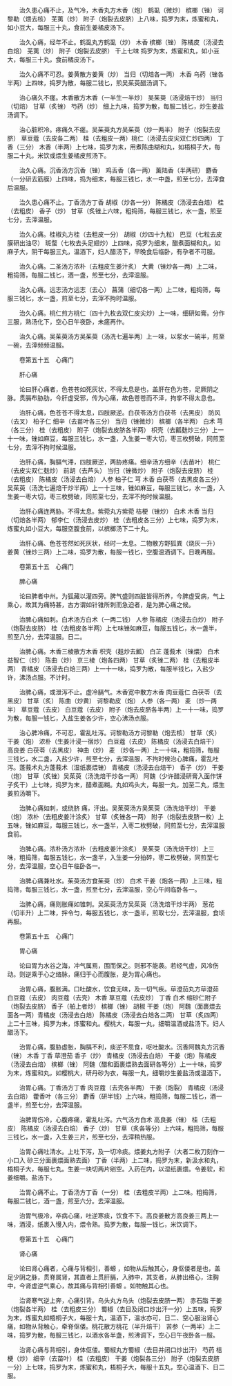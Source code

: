 <!-- { "loadSidebar": true } -->
　　治久患心痛不止，及气冷，木香丸方木香（炮） 鹤虱（微炒） 槟榔（锉） 诃黎勒（煨去核） 芜荑（炒） 附子（炮裂去皮脐）上八味，捣罗为末，炼蜜和丸，如小豆大，每服三十丸，食前生姜橘皮汤下。

　　治久心痛，经年不止。鹤虱丸方鹤虱（炒） 木香 槟榔（锉） 陈橘皮（汤浸去白焙） 芜荑（炒） 附子（炮裂去皮脐） 干上七味 捣罗为末，炼蜜和丸，如小豆大，每服三十丸，食前橘皮汤下。

　　治久心痛不可忍。姜黄散方姜黄（炒） 当归（切焙各一两） 木香 乌药（锉各半两）上四味，捣罗为散，每服二钱匕，煎吴茱萸醋汤调下。

　　治心痛久不瘥。木香散方木香（一半生一半炒） 吴茱萸（汤浸焙干炒） 当归（切焙） 甘草（炙锉） 芍药（炒） 细上九味，捣罗为散，每服二钱匕，炒生姜盐汤调下。

　　治心脏积冷。疼痛久不瘥。吴茱萸丸方吴茱萸（炒一两半） 附子（炮裂去皮脐） 草豆蔻（去皮各二两） 桂（去粗皮一两）桃仁（汤浸去皮尖双仁炒四两） 丁香（三分） 木香（半两）上七味，捣罗为末，用煮陈曲糊和丸，如梧桐子大，每服二十丸，米饮或煨生姜橘皮煎汤下。

　　治久心痛。沉香汤方沉香（锉） 鸡舌香（各一两） 薰陆香（半两研） 麝香（一分研去筋膜）上四味，捣为细末，每服三钱匕，水一中盏，煎至七分，去滓食后温服。

　　治久患心痛不止。丁香汤方丁香 胡椒（炒各一分） 陈橘皮（汤浸去白焙） 桂（去粗皮） 香子（炒） 甘草（炙锉上六味，粗捣筛，每服三钱匕，水一盏，煎至七分，去滓温服。

　　治久心痛。桂椒丸方桂（去粗皮一分） 胡椒（炒四十九粒） 巴豆（七粒去皮膜研出油尽） 斑蝥（七枚去头足翅炒）上四味，捣罗为细末，醋煮面糊和丸，如麻子大，阴干每服三丸，温酒下，妇人醋汤下，早晚食后临卧，有孕者不可服。

　　治久心痛。二圣汤方浓朴（去粗皮生姜汁炙） 大黄（锉炒各一两）上二味，粗捣筛，每服二钱匕，酒一盏，煎至七分，去滓温服。

　　治久心痛。远志汤方远志（去心） 菖蒲（细切各一两）上二味，粗捣筛，每服三钱匕，水一盏，煎至七分，去滓不拘时温服。

　　治久心痛。桃仁煎方桃仁（四十九枚去双仁皮尖炒）上一味，细研如膏。分作三服，熟汤化下，空心日午夜卧，未瘥再作。

　　治久心痛。吴茱萸汤方吴茱萸（汤洗七遍半两）上一味，以浆水一碗半，煎至一碗，去滓频频温服。

　　卷第五十五　心痛门

　　肝心痛

　　论曰肝心痛者，色苍苍如死灰状，不得太息是也，盖肝在色为苍，足厥阴之脉。贯膈布胁肋，今肝虚受邪，传为心痛，故色苍苍而不泽，拘挛不得太息也。

　　治肝心痛，色苍苍不得太息，四肢厥逆。白茯苓汤方白茯苓（去黑皮） 防风（去叉） 柏子仁 细辛（去苗叶各三分） 当归（锉微炒） 槟榔（各半两） 白术 芎 （各三分） 桂（去粗皮） 附子（炮裂去皮脐各半两） 枳壳（去瓤麸炒三分）上一十一味，锉如麻豆，每服三钱匕，水一盏，入生姜一枣大切，枣三枚劈破，同煎至七分，去滓不拘时候温服。

　　治肝心痛，胸膈气滞，四肢厥逆，两胁疼痛。细辛汤方细辛（去苗叶） 桃仁（去皮尖双仁麸炒） 前胡（去芦头） 当归（锉微炒） 附子（炮裂去皮脐） 桂（去粗皮） 陈橘皮（汤浸去白焙） 人参 柏子仁 芎 木香 白茯苓（去黑皮各三分） 吴茱萸（汤洗七遍焙干炒半两）上一十三味，锉如麻豆，每服三钱匕，水一盏，入生姜一枣大切，枣三枚劈破，同煎至七分，去滓不拘时候温服。

　　治肝心痛连两胁。不得太息。紫菀丸方紫菀 桔梗（锉炒） 白术 木香 当归（切焙各半两） 郁李仁（汤浸去皮炒） 桂（去粗皮各三分）上七味，捣罗为末，炼蜜丸如小豆大，每服空腹食前，以槟榔汤下二十丸。

　　治肝心痛、色苍苍然如死灰状，经时一太息。二物散方野狐粪（烧灰一升） 姜黄（锉炒三两）上二味，捣罗为散，每服一钱匕，空腹温酒调下。日晚再服。

　　卷第五十五　心痛门

　　脾心痛

　　论曰脾者中州。为狐藏以灌四旁。脾气盛则四脏皆得所养，今脾虚受病，气上乘心，故其为痛特甚，古方谓如针锥所刺而急迫者，是为脾心痛之候。

　　治脾心痛如刺。白术汤方白术（一两二钱） 人参 陈橘皮（汤浸去白炒） 附子（炮裂去皮脐） 桂（去粗皮各半两）上七味锉如麻豆，每服五钱匕，水一盏半，煎至八分，去滓温服。日二。

　　治脾心痛。木香三棱散方木香 枳壳（麸炒去瓤） 白芷 蓬莪术（锉煨） 白术 益智仁（炒） 陈曲（炒） 京三棱（炮各四两） 甘草（炙锉二两） 桂（去粗皮半两） 青橘皮（汤浸去白焙三两）上一十一味，捣罗为散，每服半钱匕，入盐少许，沸汤点服。不计时。

　　治脾心痛，或泄泻不止。虚冷膈气。木香宽中散方木香 肉豆蔻仁 白茯苓（去黑皮） 甘草（炙） 陈曲（炒黄） 诃黎勒皮（炮） 人参（各一两） 麦 （炒一两半） 草豆蔻（去皮） 白豆蔻（去皮） 附子（炮去皮脐各半两）上一十一味，捣罗为散，每服一钱匕，入盐生姜各少许，空心沸汤点服。

　　治心脾冷痛，不可忍，霍乱吐泻。诃黎勒汤方诃黎勒（炮去核） 甘草（炙） 干姜（炮） 浓朴（生姜汁浸一宿炒） 白豆蔻（去皮） 陈橘皮（汤浸去白焙干） 高良姜 白茯苓（去黑皮） 神曲（炒） 麦 （炒各一两）上一十味，粗捣筛，每服三钱匕，水二盏，入盐少许，煎至七分，去滓温服，不拘时候治心脾痛，霍乱吐泻。蓬莪术丸方蓬莪术（湿纸裹煨锉） 青橘皮（汤浸去白焙干） 香子（炒） 干姜（炮） 甘草（炙锉）吴茱萸（汤洗焙干炒各一两） 阿魏（少许醋浸研膏入面作饼子炙干）上七味，捣罗为末，醋煮面糊。丸如鸡头大，每服一丸，加至二丸，煨生姜煎汤嚼下。

　　治脾心痛如刺，或绕脐 痛，汗出。吴茱萸汤方吴茱萸（汤洗焙干炒） 干姜（炮） 浓朴（去粗皮姜汁涂炙） 甘草（炙锉各一两） 附子（炮裂去皮脐一枚）上五味，锉如麻豆，每服三钱匕，水一盏半，入枣二枚劈破，同煎至七分，去滓温服食前。

　　治脾心痛。浓朴汤方浓朴（去粗皮姜汁涂炙） 吴茱萸（汤洗焙干炒）上三味，粗捣筛，每服五钱匕，水一盏半，入生姜一分拍碎，枣二枚劈破，同煎至七分，去滓温服，空心日午临卧各一。

　　治脾心痛兼吐水。茱萸汤方食茱萸（炒） 白术 干姜（炮各一两）上三味，粗捣筛，每服三钱匕，水一盏，煎至七分，去滓温服，空心午间临卧各一。

　　治脾心痛，痛则胀痛如锥刺。吴茱萸汤方吴茱萸（汤洗焙干炒半两） 葱花（切半升）上二味，拌令匀，每服五钱匕，水一盏半，煎取七分，去滓温服，食顷再服。

　　卷第五十五　心痛门

　　胃心痛

　　论曰胃为水谷之海，冲气属焉，围而保之。则邪不能袭。若经气虚，风冷伤动。则逆乘于心之络脉，痛归于心而腹胀，是为胃心痛也。

　　治胃心痛，腹胀满。口吐酸水，饮食无味，及一切气疾。荜澄茄丸方荜澄茹 白豆蔻（去皮） 肉豆蔻（去壳） 木香 草豆蔻（去皮炒） 丁香 白术 缩砂仁附子（炮裂去皮脐） 香子（舶上者炒） 槟榔（锉） 胡椒 干姜（炮） 阿魏（面裹煨去面各一两）青橘皮（汤浸去白焙） 陈橘皮（汤浸去白焙各二两） 甘草（炙四两）上二十三味，捣罗为末，炼蜜和丸。樱桃大，每服一丸，细嚼温酒或盐汤下。妇人醋汤下。

　　治胃心痛，腹胁虚胀，胸膈不利，痰逆不思食，呕吐酸水。沉香阿魏丸方沉香（锉） 木香 丁香 荜澄茄 香子（炒） 青橘皮（汤浸去白焙） 干姜（炮）陈橘皮（汤浸去白焙） 槟榔（锉） 阿魏（醋和面裹煨熟去面研各等分）上一十味，捣罗为末，炼蜜和丸，如樱桃大，研丹砂为衣，每服一丸，细嚼炒生姜盐汤或温酒下。

　　治胃心痛。丁香汤方丁香 肉豆蔻（去壳各半两） 干姜（炮裂） 青橘皮（汤浸去白焙） 藿香叶（各三分） 麝香（研半钱）上六味，粗捣筛，每服二钱匕，酒一盏半，煎至七分，去滓温服。

　　治脾胃伤冷，心腹疼痛，霍乱吐泻。六气汤方白术 高良姜（锉） 桂（去粗皮） 陈橘皮（汤浸去白焙） 香子（炒） 甘草（炙各等分）上六味，粗捣筛，每服三钱匕，水一盏，入生姜三片，煎至七分，去滓稍热服。

　　治胃心痛吐清水。上吐下泻，及一切冷痰。煨姜丸方附子（大者二枚刀刻作一小口入 砂三分面裹煨面熟去面） 丁香（半两）上二味，捣罗为末，新汲水和丸，梧桐子大，每服七丸。生姜一块切两片剜空。入药在内，以湿纸裹煨。令姜软，和姜细嚼。盐汤下。

　　治胃心痛不止。丁香汤方丁香（一分） 桂（去粗皮半两）上二味。粗捣筛，每服二钱匕，酒一盏，煎至六分。去滓温服。

　　治胃气极冷，卒病心痛，吐逆寒痰，饮食不下。高良姜散方高良姜三两上一味，酒浸，纸裹入慢入内，煨令熟。捣罗为散，每服一钱匕，米饮调下。

　　卷第五十五　心痛门

　　肾心痛

　　论曰肾心痛者，心痛与背相引，善螈 ，如物从后触其心，身伛偻者是也，盖足少阴之脉，贯脊属肾，其直者上贯肝膈，入肺中，其支者，从肺出络心，注胸中，今肾虚逆气乘心，故其痛与背相引善螈 。如物触其心也。

　　治肾寒气逆上奔，心痛引背。乌头丸方乌头（炮裂去皮脐一两） 赤石脂 干姜（炮裂各半两） 桂（去粗皮三分） 蜀椒（去目及闭口炒出汗一分）上五味，捣罗为末，炼蜜丸如梧桐子大，每服十丸，温酒下，温水亦可，日二、空心服治肾心痛，如物从背触心，牵脊伛偻。桃花散方桃花（半升焙干） 苦参（一两半）上二味，捣罗为散，每服三钱匕，以酒水各半盏，煎沸调下，空心日午夜卧各一服。

　　治肾心痛与背相引，身体伛偻。蜀椒丸方蜀椒（去目并闭口炒出汗） 芍药 桔梗（炒） 细辛（去苗叶） 桂（去粗皮） 干姜（炮裂各三分） 附子（炮裂去皮脐一分）上七味，捣罗为末，炼蜜和丸，梧桐子大，每服十五丸，空心温酒下、日二服。


